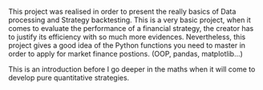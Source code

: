 This project was realised in order to present the really basics of Data processing and Strategy backtesting. This is a very basic project, when it comes to evaluate the performance of a financial strategy, the creator has to justify its efficiency with so much more evidences.
Nevertheless, this project gives a good idea of the Python functions you need to master in order to apply for market finance postions. (OOP, pandas, matplotlib...)

This is an introduction before I go deeper in the maths when it will come to develop pure quantitative strategies. 
